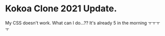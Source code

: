 # Kokoa Clone 2021 Update.

My CSS doesn't work. What can I do...?? It's already 5 in the morning ㅜㅜㅜㅜ
